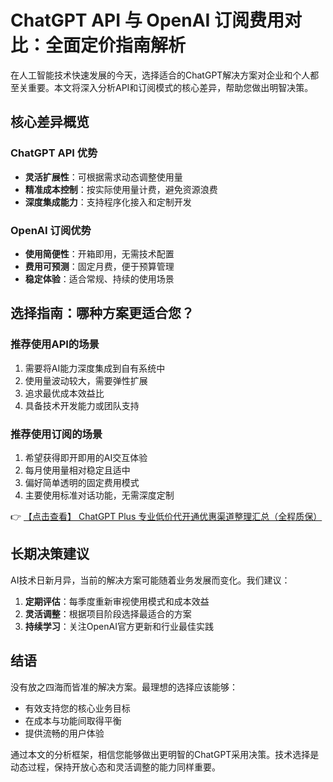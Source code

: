 # ChatGPT API 与 OpenAI 订阅费用对比：全面定价指南解析

在人工智能技术快速发展的今天，选择适合的ChatGPT解决方案对企业和个人都至关重要。本文将深入分析API和订阅模式的核心差异，帮助您做出明智决策。

## 核心差异概览

### ChatGPT API 优势
- **灵活扩展性**：可根据需求动态调整使用量
- **精准成本控制**：按实际使用量计费，避免资源浪费
- **深度集成能力**：支持程序化接入和定制开发

### OpenAI 订阅优势
- **使用简便性**：开箱即用，无需技术配置
- **费用可预测**：固定月费，便于预算管理
- **稳定体验**：适合常规、持续的使用场景

## 选择指南：哪种方案更适合您？

### 推荐使用API的场景
1. 需要将AI能力深度集成到自有系统中
2. 使用量波动较大，需要弹性扩展
3. 追求最优成本效益比
4. 具备技术开发能力或团队支持

### 推荐使用订阅的场景
1. 希望获得即开即用的AI交互体验
2. 每月使用量相对稳定且适中
3. 偏好简单透明的固定费用模式
4. 主要使用标准对话功能，无需深度定制

👉 [【点击查看】 ChatGPT Plus 专业低价代开通优惠渠道整理汇总（全程质保）](https://bit.ly/DaiKai)

## 长期决策建议

AI技术日新月异，当前的解决方案可能随着业务发展而变化。我们建议：

1. **定期评估**：每季度重新审视使用模式和成本效益
2. **灵活调整**：根据项目阶段选择最适合的方案
3. **持续学习**：关注OpenAI官方更新和行业最佳实践

## 结语

没有放之四海而皆准的解决方案。最理想的选择应该能够：
- 有效支持您的核心业务目标
- 在成本与功能间取得平衡
- 提供流畅的用户体验

通过本文的分析框架，相信您能够做出更明智的ChatGPT采用决策。技术选择是动态过程，保持开放心态和灵活调整的能力同样重要。